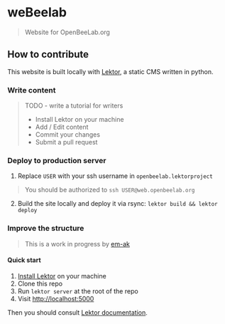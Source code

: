 # weBeelab

> Website for OpenBeeLab.org

## How to contribute

This website is built locally with [Lektor](https://www.getlektor.com/),
a static CMS written in python.

### Write content

> TODO - write a tutorial for writers
> * Install Lektor on your machine
> * Add / Edit content
> * Commit your changes
> * Submit a pull request

### Deploy to production server

1. Replace `USER` with your ssh username in `openbeelab.lektorproject`
  > You should be authorized to `ssh USER@web.openbeelab.org`
2. Build the site locally and deploy it via rsync: `lektor build && lektor deploy`

### Improve the structure

> This is a work in progress by [em-ak](https://github.com/Em-AK)

#### Quick start

1. [Install Lektor](https://www.getlektor.com/downloads/) on your machine
2. Clone this repo
3. Run `lektor server` at the root of the repo
4. Visit <http://localhost:5000>

Then you should consult [Lektor documentation](https://www.getlektor.com/docs/).

